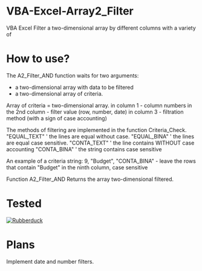 # VBA-Excel-Array2_Filter
VBA Excel Filter a two-dimensional array by different columns with a variety of

# How to use?
The A2_Filter_AND function waits for two arguments:
- a two-dimensional array with data to be filtered
- a two-dimensional array of criteria.
 
 Array of criteria = two-dimensional array.
in column 1 - column numbers
in the 2nd column - filter value (row, number, date)
in column 3 - filtration method (with a sign of case accounting)
 
 The methods of filtering are implemented in the function Criteria_Check.
"EQUAL_TEXT" ' the lines are equal without case.
"EQUAL_BINA" ' the lines are equal case sensitive.
"CONTA_TEXT" ' the line contains WITHOUT case accounting
"CONTA_BINA" ' the string contains case sensitive
 
 An example of a criteria string:
 9, "Budget", "CONTA_BINA" - leave the rows that contain "Budget" in the ninth column, case sensitive
 
Function A2_Filter_AND Returns the array two-dimensional filtered.

# Tested 
[![Rubberduck](//https://user-images.githubusercontent.com/5751684/48656196-a507af80-e9ef-11e8-9c09-1ce3c619c019.png/150x100)](https://github.com/rubberduck-vba/Rubberduck/)

# Plans
Implement date and number filters.
